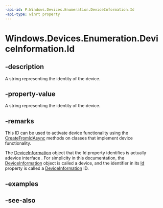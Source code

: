 ----api-id: P:Windows.Devices.Enumeration.DeviceInformation.Id
-api-type: winrt property
---<!-- Property syntaxpublic string Id { get; }--># Windows.Devices.Enumeration.DeviceInformation.Id## -descriptionA string representing the identity of the device.## -property-valueA string representing the identity of the device.## -remarksThis ID can be used to activate device functionality using the [CreateFromIdAsync](deviceinformation_createfromidasync.md) methods on classes that implement device functionality.The [DeviceInformation](deviceinformation.md) object that the Id property identifies is actually adevice interface . For simplicity in this documentation, the [DeviceInformation](deviceinformation.md) object is called a device, and the identifier in its [Id](deviceinformation_id.md) property is called a [DeviceInformation](deviceinformation.md) ID.## -examples## -see-also